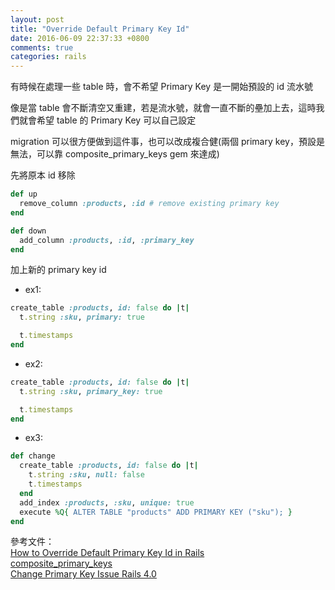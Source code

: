 ```yaml
---
layout: post
title: "Override Default Primary Key Id"
date: 2016-06-09 22:37:33 +0800
comments: true
categories: rails
---
```

有時候在處理一些 table 時，會不希望 Primary Key 是一開始預設的 id 流水號  

<!-- more -->

像是當 table 會不斷清空又重建，若是流水號，就會一直不斷的壘加上去，這時我們就會希望 table 的 Primary Key 可以自己設定  

migration 可以很方便做到這件事，也可以改成複合健(兩個 primary key，預設是無法，可以靠 composite_primary_keys  gem 來達成)

<!-- more -->

先將原本 id 移除

```ruby
def up
  remove_column :products, :id # remove existing primary key
end

def down
  add_column :products, :id, :primary_key
end
```

加上新的 primary key id

* ex1:

```ruby
create_table :products, id: false do |t|
  t.string :sku, primary: true

  t.timestamps
end
```

* ex2:

```ruby
create_table :products, id: false do |t|
  t.string :sku, primary_key: true

  t.timestamps
end
```

* ex3:

```ruby
def change
  create_table :products, id: false do |t|
    t.string :sku, null: false
    t.timestamps   
  end
  add_index :products, :sku, unique: true
  execute %Q{ ALTER TABLE "products" ADD PRIMARY KEY ("sku"); }
end
```

參考文件：  
[How to Override Default Primary Key Id in Rails](http://ruby-journal.com/how-to-override-default-primary-key-id-in-rails/)  
[composite_primary_keys](https://github.com/composite-primary-keys/composite_primary_keys)  
[Change Primary Key Issue Rails 4.0](http://stackoverflow.com/questions/23848388/change-primary-key-issue-rails-4-0)
